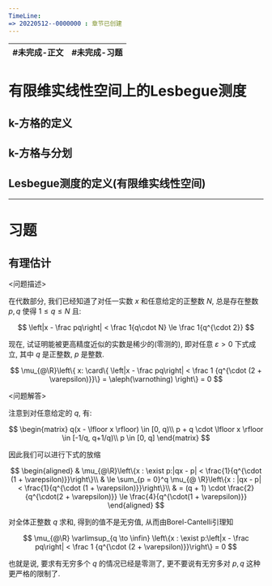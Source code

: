 ```yaml
---
TimeLine: 
=> 20220512--0000000 : 章节已创建
---
```

| #未完成-正文 | #未完成-习题 |
| ------------ | ------------ |

# 有限维实线性空间上的Lesbegue测度

## k-方格的定义

$$
$$

## k-方格与分划

$$
$$

## Lesbegue测度的定义(有限维实线性空间)

$$
$$

***

# 习题

## 有理估计

\<问题描述\>

在代数部分, 我们已经知道了对任一实数 $x$ 和任意给定的正整数 $N$, 总是存在整数 $p, q$ 使得 $1\le q \le N$ 且:

$$
\left|x - \frac pq\right| < \frac 1{q\cdot N} \le \frac 1{q^{\cdot 2}}
$$

现在, 试证明能被更高精度近似的实数是稀少的(零测的), 即对任意 $\varepsilon > 0$ 下式成立, 其中 $q$ 是正整数, $p$ 是整数. 

$$
\mu_{@\R}\left\{
    x: \card\{ 
    \left|x - \frac pq\right| < \frac 1 {q^{\cdot (2 + \varepsilon)}}\} = \aleph(\varnothing)
\right\} = 0
$$

\<问题解答\>

注意到对任意给定的 $q$, 有: 

$$
\begin{matrix}
q(x - \lfloor x \rfloor) \in [0, q)\\
p + q \cdot \lfloor x \rfloor \in [-1/q, q+1/q)\\
p \in [0, q]
\end{matrix}
$$

因此我们可以进行下式的放缩

$$
\begin{aligned}
& \mu_{@\R}\left\{x : \exist p:|qx - p| < \frac{1}{q^{\cdot (1 + \varepsilon)}}\right\}\\
& \le \sum_{p = 0}^q \mu_{@ \R}\left\{x : |qx - p| < \frac{1}{q^{\cdot (1 + \varepsilon)}}\right\}\\
& = (q + 1) \cdot \frac{2}{q^{\cdot(2 + \varepsilon)}} \le \frac{4}{q^{\cdot(1 + \varepsilon)}} 
\end{aligned}
$$

对全体正整数 $q$ 求和, 得到的值不是无穷值, 从而由Borel-Cantelli引理知

$$
\mu_{@\R} \varlimsup_{q \to \infin} \left\{x : \exist p:\left|x - \frac pq\right| < \frac 1 {q^{\cdot (2 + \varepsilon)}}\right\} = 0
$$

也就是说, 要求有无穷多个 $q$ 的情况已经是零测了, 更不要说有无穷多对 $p,q$ 这种更严格的限制了. 

